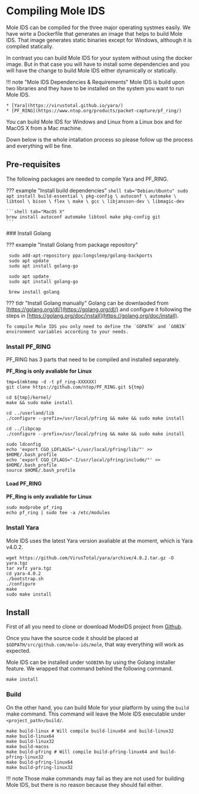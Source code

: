 # Compiling Mole IDS

Mole IDS can be compiled for the three major operating systmes easily. We have
wirte a Dockerfile that generates an image that helps to build Mole IDS. That
image generates static binaries except for Windows, although it is compiled
statically.

In contrast you can build Mole IDS for your system without using the docker image.
But in that case you will have to install some dependencies and you will have the
change to build Mole IDS either dynamically or statically.

!!! note "Mole IDS Dependencies & Requirements"
    Mole IDS is build upon two libraries and they have to be installed on the
    system you want to run Mole IDS.

    * [Yara](https://virustotal.github.io/yara/)
    * [PF_RING](https://www.ntop.org/products/packet-capture/pf_ring/)

You can build Mole IDS for Windows and Linux from a Linux box and for MacOS X from
a Mac machine.

Down below is the whole intallation process so please follow up the process and
everything will be fine.

## Pre-requisites

The following packages are needed to compile Yara and PF_RING.

??? example "Install build dependencies"
    ```shell tab="Debian/Ubuntu"
    sudo apt install build-essential \
                    pkg-config \
                    autoconf \
                    automake \
                    libtool \
                    bison \
                    flex \
                    make \
                    gcc \
                    libjansson-dev \
                    libmagic-dev
    ```

    ```shell tab="MacOS X"
    brew install autoconf automake libtool make pkg-config git
    ```

### Install Golang

??? example "Install Golang from package repository"
   ```shell tab="Ubuntu"
    sudo add-apt-repository ppa:longsleep/golang-backports
    sudo apt update
    sudo apt install golang-go
   ```

   ```shell tab="Debian"
    sudo apt update
    sudo apt install golang-go
   ```

   ```shell tab="MacOS X"
    brew install golang
   ```

??? tldr "Install Golang manually"
    Golang can be downlaoded from [https://golang.org/dl/](https://golang.org/dl/)
    and configure it following the steps in [https://golang.org/doc/install](https://golang.org/doc/install).

    To compile Mole IDS you only need to define the `GOPATH` and `GOBIN`
    environment variables according to your needs.

### Install PF_RING

PF_RING has 3 parts that need to be compiled and installed separately.

**PF_Ring is only avaliable for Linux**

```shell
tmp=$(mktemp -d -t pf_ring-XXXXXX)
git clone https://github.com/ntop/PF_RING.git ${tmp}

cd ${tmp}/kernel/
make && sudo make install

cd ../userland/lib
./configure --prefix=/usr/local/pfring && make && sudo make install

cd ../libpcap
./configure --prefix=/usr/local/pfring && make && sudo make install

sudo ldconfig
echo 'export CGO_LDFLAGS="-L/usr/local/pfring/lib/"' >> $HOME/.bash_profile
echo 'export CGO_CFLAGS="-I/usr/local/pfring/include/"' >> $HOME/.bash_profile
source $HOME/.bash_profile
```

#### Load PF_RING

**PF_Ring is only avaliable for Linux**

```shell
sudo modprobe pf_ring
echo pf_ring | sudo tee -a /etc/modules
```

### Install Yara

Mole IDS uses the latest Yara version avaliable at the moment, which is Yara v4.0.2.

```shell
wget https://github.com/VirusTotal/yara/archive/4.0.2.tar.gz -O yara.tgz
tar xvfz yara.tgz
cd yara-4.0.2
./bootstrap.sh
./configure
make
sudo make install
```

## Install

First of all you need to clone or download ModeIDS project from [Github](https://github.com/mole-ids/mole).

Once you have the source code it should be placed at
`$GOPATH/src/github.com/mole-ids/mole`, that way everything will work as expected.

Mole IDS can be installed under `%GOBIN%` by using the Golang installer feature.
We wrapped that command behind the following command.

```shell
make install
```

### Build

On the other hand, you can build Mole for your platform by using the `build`
make command. This command will leave the Mole IDS executable under `<project_path>/build/`.

```shell
make build-linux # Will compile build-linux64 and build-linux32
make build-linux64
make build-linux32
make build-macos
make build-pfring # Will compile build-pfring-linux64 and build-pfring-linux32
make build-pfring-linux64
make build-pfring-linux32
```

!!! note
    Those make commands may fail as they are not used for building Mole IDS, but
    there is no reason because they should fail either.
